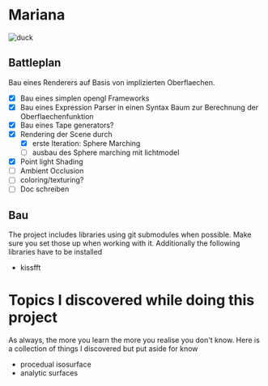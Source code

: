 # Mariana

![duck](https://upload.wikimedia.org/wikipedia/commons/1/1a/Anas_platyrhynchos_oustaleti_last_male.jpg)

## Battleplan

Bau eines Renderers auf Basis von implizierten Oberflaechen.
- [x] Bau eines simplen opengl Frameworks
- [X] Bau eines Expression Parser in einen Syntax Baum zur Berechnung der Oberflaechenfunktion
- [x] Bau eines Tape generators?
- [x] Rendering der Scene durch
    - [x] erste Iteration: Sphere Marching 
    - [ ] ausbau des Sphere marching mit lichtmodel
- [x] Point light Shading
- [ ] Ambient Occlusion
- [ ] coloring/texturing?
- [ ] Doc schreiben

## Bau

The project includes libraries using git submodules when possible.
Make sure you set those up when working with it.
Additionally the following libraries have to be installed
- kissfft

# Topics I discovered while doing this project

As always, the more you learn the more you realise you don't know.
Here is a collection of things I discovered but put aside for know
- procedual isosurface
- analytic surfaces
